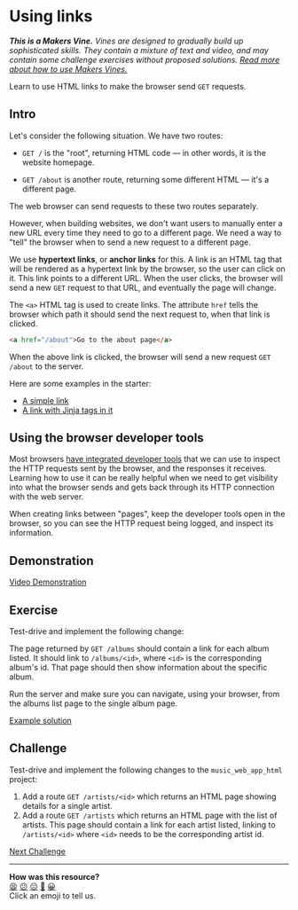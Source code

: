 # Using links

_**This is a Makers Vine.** Vines are designed to gradually build up sophisticated skills. They contain a mixture of text and video, and may contain some challenge exercises without proposed solutions. [Read more about how to use Makers
Vines.](https://github.com/makersacademy/course/blob/main/labels/vines.md)_

Learn to use HTML links to make the browser send `GET` requests.

## Intro

Let's consider the following situation. We have two routes:

* `GET /` is the "root", returning HTML code — in other words, it is the website homepage.

* `GET /about` is another route, returning some different HTML — it's a different page.

The web browser can send requests to these two routes separately.

However, when building websites, we don't want users to manually enter a new URL every time they need to go to a different page. We need a way to "tell" the browser when to send a new request to a different page.

We use **hypertext links**, or **anchor links** for this. A link is an HTML tag that will be rendered as a hypertext link by the browser, so the user can click on it. This link points to a different URL. When the user clicks, the browser will send a new `GET` request to that URL, and eventually the page will change.

The `<a>` HTML tag is used to create links. The attribute `href` tells the browser which path it should send the next request to, when that link is clicked.

```html
<a href="/about">Go to the about page</a>
```

When the above link is clicked, the browser will send a new request `GET /about` to the server.

Here are some examples in the starter:

* [A simple link](https://github.com/makersacademy/web-applications-in-python-project-starter-html/blob/main/templates/books/show.html#L18-L20)
* [A link with Jinja tags in it](https://github.com/makersacademy/web-applications-in-python-project-starter-html/blob/main/templates/books/index.html#L14)

## Using the browser developer tools

Most browsers [have integrated developer tools](../pills/use_the_developer_console.md) that we can use to inspect the HTTP requests sent by the browser, and the responses it receives. Learning how to use it can be really helpful when we need to get visibility into what the browser sends and gets back through its HTTP connection with the web server.

When creating links between "pages", keep the developer tools open in the browser, so you can see the HTTP request being logged, and inspect its information.

## Demonstration

[Video Demonstration](https://www.youtube.com/watch?v=1GcIg1lDTC4&t=858s)

## Exercise

Test-drive and implement the following change:

The page returned by `GET /albums` should contain a link for each album listed. It should link to `/albums/<id>`, where `<id>` is the corresponding album's id. That page should then show information about the specific album.

Run the server and make sure you can navigate, using your browser, from the albums list page to the single album page.

[Example solution](https://www.youtube.com/watch?v=1GcIg1lDTC4&t=1330s)

## Challenge

Test-drive and implement the following changes to the `music_web_app_html` project:

1. Add a route `GET /artists/<id>` which returns an HTML page showing details for a single artist.
2. Add a route `GET /artists` which returns an HTML page with the list of artists. This page should contain a link for each artist listed, linking to `/artists/<id>` where `<id>` needs to be the corresponding artist id.


[Next Challenge](04_using_forms.md)

<!-- BEGIN GENERATED SECTION DO NOT EDIT -->

---

**How was this resource?**  
[😫](https://airtable.com/shrUJ3t7KLMqVRFKR?prefill_Repository=makersacademy%2Fweb-applications-in-python&prefill_File=html_challenges%2F03_using_links.md&prefill_Sentiment=😫) [😕](https://airtable.com/shrUJ3t7KLMqVRFKR?prefill_Repository=makersacademy%2Fweb-applications-in-python&prefill_File=html_challenges%2F03_using_links.md&prefill_Sentiment=😕) [😐](https://airtable.com/shrUJ3t7KLMqVRFKR?prefill_Repository=makersacademy%2Fweb-applications-in-python&prefill_File=html_challenges%2F03_using_links.md&prefill_Sentiment=😐) [🙂](https://airtable.com/shrUJ3t7KLMqVRFKR?prefill_Repository=makersacademy%2Fweb-applications-in-python&prefill_File=html_challenges%2F03_using_links.md&prefill_Sentiment=🙂) [😀](https://airtable.com/shrUJ3t7KLMqVRFKR?prefill_Repository=makersacademy%2Fweb-applications-in-python&prefill_File=html_challenges%2F03_using_links.md&prefill_Sentiment=😀)  
Click an emoji to tell us.

<!-- END GENERATED SECTION DO NOT EDIT -->
